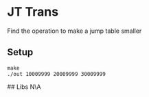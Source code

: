 # JT Trans
Find the operation to make a jump table smaller
## Setup
```shell
make
./out 10009999 20009999 30009999
```
\#\# Libs
N\A